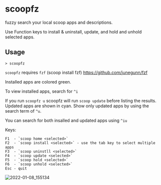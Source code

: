 # scoopfz
fuzzy search your local scoop apps and descriptions.

Use Function keys to install & uninstall, update, and hold and unhold selected apps.


## Usage

    > scoopfz
    
`scoopfz` requires `fzf` (scoop install fzf) https://github.com/junegunn/fzf

Installed apps are colored green.

To view installed apps, search for `^i`

If you run `scoopfz u` scoopfz will run `scoop update` before listing the results. Updated apps are shown in cyan. Show only updated apps by using the search term of `^u`.

You can search for both insalled and updated apps using `^iu`

Keys:


```
F1  - `scoop home <selected>`
F2  - `scoop install <selected>` - use the tab key to select multiple apps
F3  - `scoop uninstll <selected>`
F4  - `scoop update <selected>`
F5  - `scoop hold <selected>`
F6  - `scoop unhold <selected>`
Esc - quit
```

![2022-01-08_155134](https://user-images.githubusercontent.com/38442825/148660771-98c7fff0-62cc-4195-8a1d-ee76d385a09a.png)
